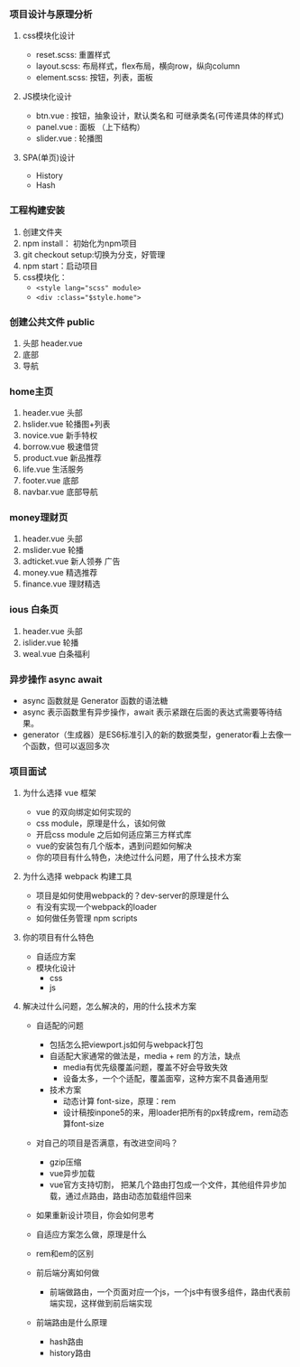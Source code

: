 ### 项目设计与原理分析
1. css模块化设计
    - reset.scss: 重置样式
    - layout.scss: 布局样式，flex布局，横向row，纵向column
    - element.scss: 按钮，列表，面板

2. JS模块化设计
    - btn.vue : 按钮，抽象设计，默认类名和 可继承类名(可传递具体的样式)
    - panel.vue : 面板 （上下结构）
    - slider.vue : 轮播图
3. SPA(单页)设计
    - History
    - Hash
    
### 工程构建安装
1. 创建文件夹
2. npm install： 初始化为npm项目
3. git checkout setup:切换为分支，好管理
4. npm start：启动项目
5. css模块化：
    - `<style lang="scss" module>`
    - `<div :class="$style.home">`

### 创建公共文件 public
1. 头部 header.vue
2. 底部
3. 导航

### home主页
1. header.vue 头部
2. hslider.vue 轮播图+列表
3. novice.vue 新手特权
4. borrow.vue 极速借贷
5. product.vue 新品推荐
6. life.vue 生活服务
7. footer.vue 底部
8. navbar.vue 底部导航

### money理财页
1. header.vue 头部
2. mslider.vue 轮播
3. adticket.vue 新人领券 广告
4. money.vue 精选推荐
5. finance.vue 理财精选

### ious 白条页
1. header.vue 头部
2. islider.vue 轮播
3. weal.vue 白条福利

### 异步操作  async await
- async 函数就是 Generator 函数的语法糖
- async 表示函数里有异步操作，await 表示紧跟在后面的表达式需要等待结果。
- generator（生成器）是ES6标准引入的新的数据类型，generator看上去像一个函数，但可以返回多次

    
### 项目面试
1. 为什么选择 vue 框架
    - vue 的双向绑定如何实现的
    - css module，原理是什么，该如何做
    - 开启css module 之后如何适应第三方样式库
    - vue的安装包有几个版本，遇到问题如何解决
    - 你的项目有什么特色，决绝过什么问题，用了什么技术方案

2. 为什么选择 webpack 构建工具
    - 项目是如何使用webpack的？dev-server的原理是什么
    - 有没有实现一个webpack的loader
    - 如何做任务管理 npm scripts
    
3. 你的项目有什么特色
    - 自适应方案
    - 模块化设计
        - css
        - js
    
4. 解决过什么问题，怎么解决的，用的什么技术方案
    - 自适配的问题
        - 包括怎么把viewport.js如何与webpack打包
        - 自适配大家通常的做法是，media + rem 的方法，缺点
            - media有优先级覆盖问题，覆盖不好会导致失效
            - 设备太多，一个个适配，覆盖面窄，这种方案不具备通用型
        - 技术方案
            - 动态计算 font-size，原理：rem
            - 设计稿按inpone5的来，用loader把所有的px转成rem，rem动态算font-size
    - 对自己的项目是否满意，有改进空间吗？
        - gzip压缩
        - vue异步加载
        - vue官方支持切割， 把某几个路由打包成一个文件，其他组件异步加载，通过点路由，路由动态加载组件回来

    - 如果重新设计项目，你会如何思考
    - 自适应方案怎么做，原理是什么
    - rem和em的区别
    - 前后端分离如何做
        - 前端做路由，一个页面对应一个js，一个js中有很多组件，路由代表前端实现，这样做到前后端实现
    - 前端路由是什么原理
        - hash路由
        - history路由


